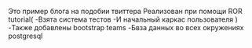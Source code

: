 Это пример блога на подобии твиттера
    Реализован при помощи ROR tutorial(
    -Взята система тестов
    -И начальный каркас пользователя
)
-Также добавлены bootstrap teams
-Бвза данных во всех окружениях postgresql
